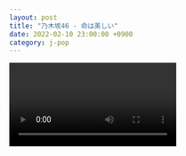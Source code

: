 ```yaml
---
layout: post
title: "乃木坂46 - 命は美しい"
date: 2022-02-10 23:00:00 +0900
category: j-pop
---
```


<div class="video-container">
    <video id="player" class="video-js vjs-default-skin vjs-big-play-centered" data-json="/public/json/j-pop/乃木坂46 - 命は美しい.json"></video>
</div>

```
```